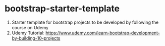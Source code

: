 # bootstrap-starter-template

1. Starter template for bootstrap projects to be developed by following the course on Udemy
2. Udemy Tutorial: https://www.udemy.com/learn-bootstrap-development-by-building-10-projects
